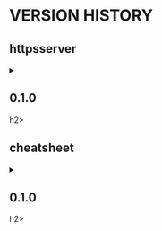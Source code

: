 # VERSION HISTORY

## httpsserver 
<details>
   <summary> <h2><b> 0.1.0 </b></h2>h2> </summary>
   
- [x] first version
- [ ] improve image size (currently around 1.2 Gb)
- [ ] dispatch Dockerfile in smaller layers

</details>

## cheatsheet
<details>
   <summary> <h2><b> 0.1.0 </b></h2>h2> </summary>  
   
- [x] first version
- [ ] include podman information

</details>
